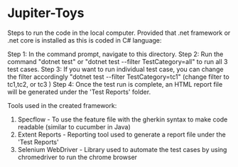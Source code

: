 # Jupiter-Toys
Steps to run the code in the local computer.
Provided that .net framework or .net core is installed as this is coded in C# language:

Step 1: In the command prompt, navigate to this directory.
Step 2: Run the command "dotnet test" or "dotnet test --filter TestCategory=all" to run all 3 test cases.
Step 3: If you want to run individual test case, you can change the filter accordingly "dotnet test --filter TestCategory=tc1" (change filter to tc1,tc2, or tc3 )
Step 4: Once the test run is complete, an HTML report file will be generated under the 'Test Reports' folder.


Tools used in the created framework:
1. Specflow - To use the feature file with the gherkin syntax to make code readable (similar to cucumber in Java)
2. Extent Reports - Reporting tool used to generate a report file under the 'Test Reports'
3. Selenium WebDriver - Library used to automate the test cases by using chromedriver to run the chrome browser
